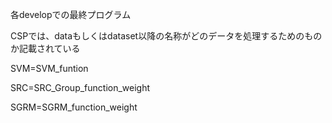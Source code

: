 各developでの最終プログラム 

CSPでは、dataもしくはdataset以降の名称がどのデータを処理するためのものか記載されている

SVM=SVM_funtion

SRC=SRC_Group_function_weight

SGRM=SGRM_function_weight

